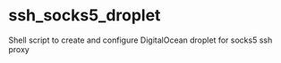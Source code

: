 # ssh_socks5_droplet
Shell script to create and configure DigitalOcean droplet for socks5 ssh proxy
